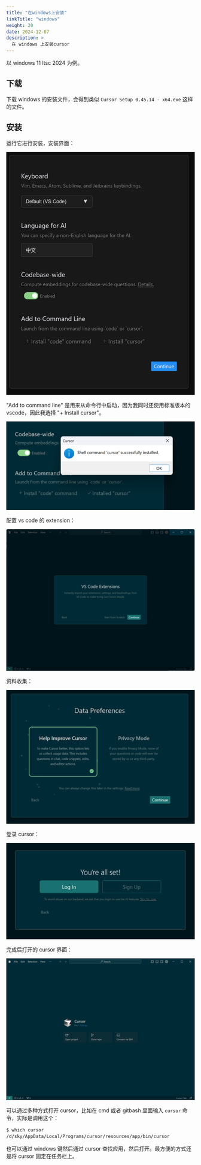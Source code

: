 ```yaml
---
title: "在windows上安装"
linkTitle: "windows"
weight: 20
date: 2024-12-07
description: >
  在 windows 上安装cursor
---
```


以 windows 11 ltsc 2024 为例。

## 下载

下载 windows 的安装文件，会得到类似 `Cursor Setup 0.45.14 - x64.exe` 这样的文件。

## 安装

运行它进行安装，安装界面：

![](images/install.png)

"Add to command line" 是用来从命令行中启动，因为我同时还使用标准版本的vscode，因此我选择 "+ Install cursor"。

![](images/cursor_command.png)

配置 vs code 的 extension：

![](images/extension.png)

资料收集：

![](images/data.png)

登录 cursor：

![](images/login.png)

完成后打开的 cursor 界面：

![](images/cursor.png)

可以通过多种方式打开 cursor，比如在 cmd 或者 gitbash 里面输入 `cursor` 命令，实际是调用这个： 

```bash
$ which cursor
/d/sky/AppData/Local/Programs/cursor/resources/app/bin/cursor
```

也可以通过 windows 键然后通过 cursor 查找应用，然后打开。最方便的方式还是将 cursor 固定在任务栏上。


